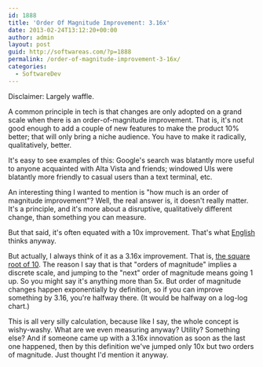 ```yaml
---
id: 1888
title: 'Order Of Magnitude Improvement: 3.16x'
date: 2013-02-24T13:12:20+00:00
author: admin
layout: post
guid: http://softwareas.com/?p=1888
permalink: /order-of-magnitude-improvement-3-16x/
categories:
  - SoftwareDev
---
```

Disclaimer: Largely waffle.

A common principle in tech is that changes are only adopted on a grand scale when there is an order-of-magnitude improvement. That is, it's not good enough to add a couple of new features to make the product 10% better; that will only bring a niche audience. You have to make it radically, qualitatively, better.

It's easy to see examples of this: Google's search was blatantly more useful to anyone acquainted with Alta Vista and friends; windowed UIs were blatantly more friendly to casual users than a text terminal, etc.

An interesting thing I wanted to mention is "how much is an order of magnitude improvement"? Well, the real answer is, it doesn't really matter. It's a principle, and it's more about a disruptive, qualitatively different change, than something you can measure.

But that said, it's often equated with a 10x improvement. That's what [English](http://english.stackexchange.com/questions/37244/meaning-of-one-order-of-magnitude-improvement) thinks anyway.

But actually, I always think of it as a 3.16x improvement. That is, [the square root of 10](http://www.wolframalpha.com/input/?i=sqrt%2810%29). The reason I say that is that "orders of magnitude" implies a discrete scale, and jumping to the "next" order of magnitude means going 1 up. So you might say it's anything more than 5x. But order of magnitude changes happen exponentially by definition, so if you can improve something by 3.16, you're halfway there. (It would be halfway on a log-log chart.)

This is all very silly calculation, because like I say, the whole concept is wishy-washy. What are we even measuring anyway? Utility? Something else? And if someone came up with a 3.16x innovation as soon as the last one happened, then by this definition we've jumped only 10x but two orders of magnitude. Just thought I'd mention it anyway. 